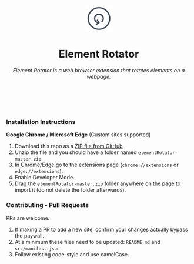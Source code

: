 <p align="center">
  <img src="https://github.com/Raymond-Su/elementRotator/blob/master/src/icons/icon-128.png" width="75" height="75"/>
</p>

<h1 align="center">Element Rotator</h1>

<p align="center"><i>Element Rotator is a web browser extension that rotates elements on a webpage.</i></p>

<br/><br/>
<br/><br/>

### Installation Instructions
**Google Chrome / Microsoft Edge** (Custom sites supported)
1. Download this repo as a [ZIP file from GitHub](https://github.com/Raymond-Su/elementRotator/archive/master.zip).
1. Unzip the file and you should have a folder named `elementRotator-master.zip`.
1. In Chrome/Edge go to the extensions page (`chrome://extensions` or `edge://extensions`).
1. Enable Developer Mode.
1. Drag the `elementRotator-master.zip` folder anywhere on the page to import it (do not delete the folder afterwards).

### Contributing - Pull Requests
PRs are welcome. 
1. If making a PR to add a new site, confirm your changes actually bypass the paywall.
2. At a minimum these files need to be updated: `README.md` and `src/manifest.json`
3. Follow existing code-style and use camelCase.
